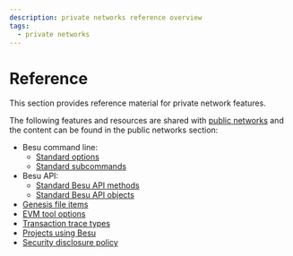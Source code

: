 ```yaml
---
description: private networks reference overview
tags:
  - private networks
---
```


# Reference

This section provides reference material for private network features.

The following features and resources are shared with [public networks](../../public-networks/index.md) and the content can be found in the public networks section:

- Besu command line:
  - [Standard options](../../public-networks/reference/cli/options.md)
  - [Standard subcommands](../../public-networks/reference/cli/subcommands.md)
- Besu API:
  - [Standard Besu API methods](../../public-networks/reference/api/index.md)
  - [Standard Besu API objects](../../public-networks/reference/api/objects.md)
- [Genesis file items](../../public-networks/reference/genesis-items.md)
- [EVM tool options](../../public-networks/reference/evm-tool.md)
- [Transaction trace types](../../public-networks/reference/trace-types.md)
- [Projects using Besu](../../public-networks/reference/projects-using-besu.md)
- [Security disclosure policy](../../public-networks/reference/disclosure.md)
